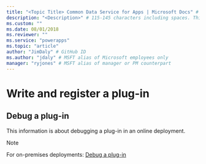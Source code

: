 ```yaml
---
title: "<Topic Title> Common Data Service for Apps | Microsoft Docs" # Intent and product brand in a unique string of 43-59 chars including spaces
description: "<Description>" # 115-145 characters including spaces. This abstract displays in the search result.
ms.custom: ""
ms.date: 08/01/2018
ms.reviewer: ""
ms.service: "powerapps"
ms.topic: "article"
author: "JimDaly" # GitHub ID
ms.author: "jdaly" # MSFT alias of Microsoft employees only
manager: "ryjones" # MSFT alias of manager or PM counterpart
---
```

# Write and register a plug-in

<!-- This should be the how-to topic supporting the tutorial 
https://docs.microsoft.com/en-us/dynamics365/customer-engagement/developer/walkthrough-register-plugin-using-plugin-registration-tool -->

## Debug a plug-in

This information is about debugging a plug-in in an online deployment.

<!-- TODO: This is an example that should be removed before publishing -->
> [!NOTE]
> For on-premises deployments: [Debug a plug-in](on-premises-options.md#debug-a-plug-in)